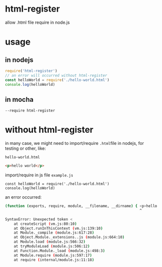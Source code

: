 # html-register
allow .html file require in node.js

# usage
## in nodejs
```js
require('html-register')
// an error will occurred without html-register
const helloWorld = require('./hello-world.html')
console.log(helloWorld)
```

## in mocha
`--require html-register`

# without html-register

in many case, we might need to import/require `.html`file in nodejs, for testing or other, like:

 `hello-world.html`
```html
<p>hello world</p>
```
import/require in js file
`example.js`
```
const helloWorld = require('./hello-world.html')
console.log(helloWorld)
```

an error occurred:
```bash
(function (exports, require, module, __filename, __dirname) { <p>hello world</p>
                                                              ^

SyntaxError: Unexpected token <
    at createScript (vm.js:80:10)
    at Object.runInThisContext (vm.js:139:10)
    at Module._compile (module.js:617:28)
    at Object.Module._extensions..js (module.js:664:10)
    at Module.load (module.js:566:32)
    at tryModuleLoad (module.js:506:12)
    at Function.Module._load (module.js:498:3)
    at Module.require (module.js:597:17)
    at require (internal/module.js:11:18)
```